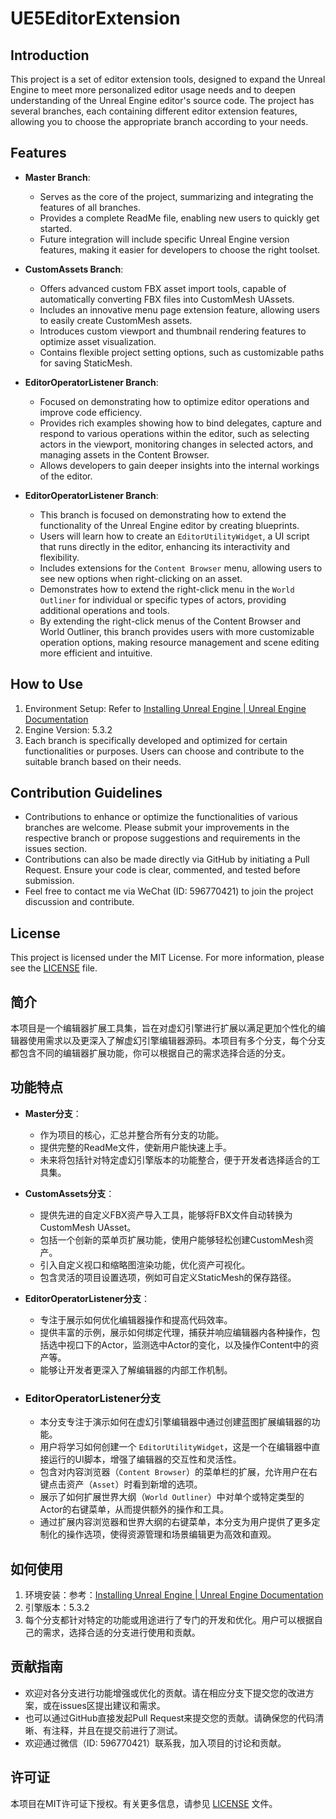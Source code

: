 # UE5EditorExtension



## Introduction

This project is a set of editor extension tools, designed to expand the Unreal Engine to meet more personalized editor usage needs and to deepen understanding of the Unreal Engine editor's source code. The project has several branches, each containing different editor extension features, allowing you to choose the appropriate branch according to your needs.

## Features

- **Master Branch**:
  - Serves as the core of the project, summarizing and integrating the features of all branches.
  - Provides a complete ReadMe file, enabling new users to quickly get started.
  - Future integration will include specific Unreal Engine version features, making it easier for developers to choose the right toolset.

- **CustomAssets Branch**:
  - Offers advanced custom FBX asset import tools, capable of automatically converting FBX files into CustomMesh UAssets.
  - Includes an innovative menu page extension feature, allowing users to easily create CustomMesh assets.
  - Introduces custom viewport and thumbnail rendering features to optimize asset visualization.
  - Contains flexible project setting options, such as customizable paths for saving StaticMesh.

- **EditorOperatorListener Branch**:
  - Focused on demonstrating how to optimize editor operations and improve code efficiency.
  - Provides rich examples showing how to bind delegates, capture and respond to various operations within the editor, such as selecting actors in the viewport, monitoring changes in selected actors, and managing assets in the Content Browser.
  - Allows developers to gain deeper insights into the internal workings of the editor.

- **EditorOperatorListener Branch**:
  - This branch is focused on demonstrating how to extend the functionality of the Unreal Engine editor by creating blueprints.
  - Users will learn how to create an `EditorUtilityWidget`, a UI script that runs directly in the editor, enhancing its interactivity and flexibility.
  - Includes extensions for the `Content Browser` menu, allowing users to see new options when right-clicking on an asset.
  - Demonstrates how to extend the right-click menu in the `World Outliner` for individual or specific types of actors, providing additional operations and tools.
  - By extending the right-click menus of the Content Browser and World Outliner, this branch provides users with more customizable operation options, making resource management and scene editing more efficient and intuitive.

## How to Use

1. Environment Setup: Refer to [Installing Unreal Engine | Unreal Engine Documentation](https://docs.unrealengine.com/4.26/en-US/Basics/InstallingUnrealEngine/)
2. Engine Version: 5.3.2
3. Each branch is specifically developed and optimized for certain functionalities or purposes. Users can choose and contribute to the suitable branch based on their needs.

## Contribution Guidelines

- Contributions to enhance or optimize the functionalities of various branches are welcome. Please submit your improvements in the respective branch or propose suggestions and requirements in the issues section.
- Contributions can also be made directly via GitHub by initiating a Pull Request. Ensure your code is clear, commented, and tested before submission.
- Feel free to contact me via WeChat (ID: 596770421) to join the project discussion and contribute.

## License

This project is licensed under the MIT License. For more information, please see the [LICENSE](LICENSE) file.



## 简介

本项目是一个编辑器扩展工具集，旨在对虚幻引擎进行扩展以满足更加个性化的编辑器使用需求以及更深入了解虚幻引擎编辑器源码。本项目有多个分支，每个分支都包含不同的编辑器扩展功能，你可以根据自己的需求选择合适的分支。

## 功能特点

- **Master分支**：

    - 作为项目的核心，汇总并整合所有分支的功能。
    - 提供完整的ReadMe文件，使新用户能快速上手。
    - 未来将包括针对特定虚幻引擎版本的功能整合，便于开发者选择适合的工具集。

- **CustomAssets分支**：

    - 提供先进的自定义FBX资产导入工具，能够将FBX文件自动转换为CustomMesh UAsset。
    - 包括一个创新的菜单页扩展功能，使用户能够轻松创建CustomMesh资产。
    - 引入自定义视口和缩略图渲染功能，优化资产可视化。
    - 包含灵活的项目设置选项，例如可自定义StaticMesh的保存路径。

- **EditorOperatorListener分支**：

    - 专注于展示如何优化编辑器操作和提高代码效率。
    - 提供丰富的示例，展示如何绑定代理，捕获并响应编辑器内各种操作，包括选中视口下的Actor，监测选中Actor的变化，以及操作Content中的资产等。
    - 能够让开发者更深入了解编辑器的内部工作机制。

- ### EditorOperatorListener分支

    - 本分支专注于演示如何在虚幻引擎编辑器中通过创建蓝图扩展编辑器的功能。
    - 用户将学习如何创建一个 `EditorUtilityWidget`，这是一个在编辑器中直接运行的UI脚本，增强了编辑器的交互性和灵活性。
    - 包含对内容浏览器（`Content Browser`）的菜单栏的扩展，允许用户在右键点击资产（`Asset`）时看到新增的选项。
    - 展示了如何扩展世界大纲（`World Outliner`）中对单个或特定类型的Actor的右键菜单，从而提供额外的操作和工具。
    - 通过扩展内容浏览器和世界大纲的右键菜单，本分支为用户提供了更多定制化的操作选项，使得资源管理和场景编辑更为高效和直观。


## 如何使用
1. 环境安装：参考：[Installing Unreal Engine | Unreal Engine Documentation](https://docs.unrealengine.com/4.26/en-US/Basics/InstallingUnrealEngine/)
1. 引擎版本：5.3.2
1. 每个分支都针对特定的功能或用途进行了专门的开发和优化。用户可以根据自己的需求，选择合适的分支进行使用和贡献。

## 贡献指南
- 欢迎对各分支进行功能增强或优化的贡献。请在相应分支下提交您的改进方案，或在issues区提出建议和需求。
- 也可以通过GitHub直接发起Pull Request来提交您的贡献。请确保您的代码清晰、有注释，并且在提交前进行了测试。
- 欢迎通过微信（ID: 596770421）联系我，加入项目的讨论和贡献。

## 许可证
本项目在MIT许可证下授权。有关更多信息，请参见 [LICENSE](LICENSE) 文件。
